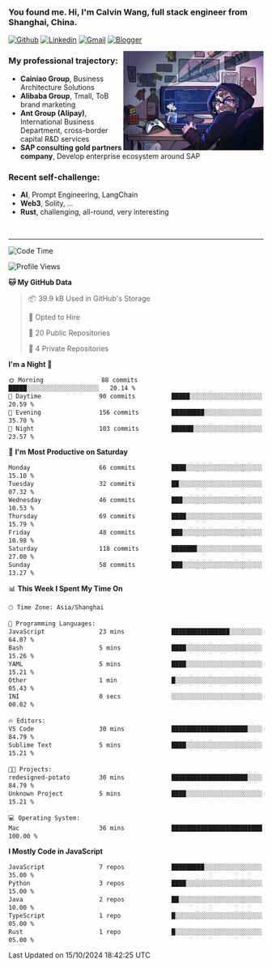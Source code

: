 <!-- Greeting -->
### You found me. Hi, I'm Calvin Wang, full stack engineer from Shanghai, China.

[![Github](https://img.shields.io/badge/-Github-000?style=flat&logo=Github&logoColor=white)](https://github.com/wangjunneil)
[![Linkedin](https://img.shields.io/badge/-LinkedIn-blue?style=flat&logo=Linkedin&logoColor=white)](https://www.linkedin.com/in/wangjunneil/)
[![Gmail](https://img.shields.io/badge/-Gmail-c14438?style=flat&logo=Gmail&logoColor=white)](mailto:wangjunneil@gmail.com)
[![Blogger](https://img.shields.io/badge/-Blogger-gray?style=flat&logo=Blogger&logoColor=white)](https://www.wangjun.dev)

<!--Introduction -->

<img align="right" alt="img" src="https://raw.githubusercontent.com/wangjunneil/wangjunneil/main/imgs/cover_image.png" width="55%" height="auto" />

### My professional trajectory: 
- **Cainiao Group**, Business Architecture Solutions
- **Alibaba Group**, Tmall, ToB brand marketing
- **Ant Group (Alipay)**, International Business Department, cross-border capital R&D services
- **SAP consulting gold partners company**, Develop enterprise ecosystem around SAP
### Recent self-challenge:
- **AI**, Prompt Engineering, LangChain
- **Web3**, Solity, ...
- **Rust**, challenging, all-round, very interesting

<br/>

---
<!-- Your badges -->

<!--START_SECTION:waka-->
![Code Time](http://img.shields.io/badge/Code%20Time-254%20hrs%2029%20mins-blue)

![Profile Views](http://img.shields.io/badge/Profile%20Views-0-blue)

**🐱 My GitHub Data** 

> 📦 39.9 kB Used in GitHub's Storage 
 > 
> 💼 Opted to Hire
 > 
> 📜 20 Public Repositories 
 > 
> 🔑 4 Private Repositories 
 > 
**I'm a Night 🦉** 

```text
🌞 Morning                88 commits          █████░░░░░░░░░░░░░░░░░░░░   20.14 % 
🌆 Daytime                90 commits          █████░░░░░░░░░░░░░░░░░░░░   20.59 % 
🌃 Evening                156 commits         █████████░░░░░░░░░░░░░░░░   35.70 % 
🌙 Night                  103 commits         ██████░░░░░░░░░░░░░░░░░░░   23.57 % 
```
📅 **I'm Most Productive on Saturday** 

```text
Monday                   66 commits          ████░░░░░░░░░░░░░░░░░░░░░   15.10 % 
Tuesday                  32 commits          ██░░░░░░░░░░░░░░░░░░░░░░░   07.32 % 
Wednesday                46 commits          ███░░░░░░░░░░░░░░░░░░░░░░   10.53 % 
Thursday                 69 commits          ████░░░░░░░░░░░░░░░░░░░░░   15.79 % 
Friday                   48 commits          ███░░░░░░░░░░░░░░░░░░░░░░   10.98 % 
Saturday                 118 commits         ███████░░░░░░░░░░░░░░░░░░   27.00 % 
Sunday                   58 commits          ███░░░░░░░░░░░░░░░░░░░░░░   13.27 % 
```


📊 **This Week I Spent My Time On** 

```text
🕑︎ Time Zone: Asia/Shanghai

💬 Programming Languages: 
JavaScript               23 mins             ████████████████░░░░░░░░░   64.07 % 
Bash                     5 mins              ████░░░░░░░░░░░░░░░░░░░░░   15.26 % 
YAML                     5 mins              ████░░░░░░░░░░░░░░░░░░░░░   15.21 % 
Other                    1 min               █░░░░░░░░░░░░░░░░░░░░░░░░   05.43 % 
INI                      0 secs              ░░░░░░░░░░░░░░░░░░░░░░░░░   00.02 % 

🔥 Editors: 
VS Code                  30 mins             █████████████████████░░░░   84.79 % 
Sublime Text             5 mins              ████░░░░░░░░░░░░░░░░░░░░░   15.21 % 

🐱‍💻 Projects: 
redesigned-potato        30 mins             █████████████████████░░░░   84.79 % 
Unknown Project          5 mins              ████░░░░░░░░░░░░░░░░░░░░░   15.21 % 

💻 Operating System: 
Mac                      36 mins             █████████████████████████   100.00 % 
```

**I Mostly Code in JavaScript** 

```text
JavaScript               7 repos             █████████░░░░░░░░░░░░░░░░   35.00 % 
Python                   3 repos             ████░░░░░░░░░░░░░░░░░░░░░   15.00 % 
Java                     2 repos             ██░░░░░░░░░░░░░░░░░░░░░░░   10.00 % 
TypeScript               1 repo              █░░░░░░░░░░░░░░░░░░░░░░░░   05.00 % 
Rust                     1 repo              █░░░░░░░░░░░░░░░░░░░░░░░░   05.00 % 
```




 Last Updated on 15/10/2024 18:42:25 UTC
<!--END_SECTION:waka-->
